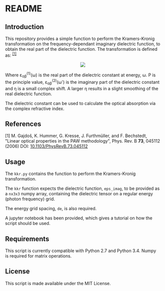 README
======

Introduction
------------

This repository provides a simple function to perform the Kramers-Kronig
transformation on the frequency-dependant imaginary dielectric function, to
obtain the real part of the dielectric function. The transformation is defined
as: <sup>[[1]](https://journals.aps.org/prb/abstract/10.1103/PhysRevB.73.045112) </sup>

<p align="center">
<img src="https://cms.mpi.univie.ac.at/vasp/vasp/img610.png">
</p>

Where ε<sub>αβ</sub><sup>(1)</sup>(ω) is the real part of the dielectric constant
at energy, ω. P is the principle value, ε<sub>αβ</sub><sup>(2)</sup>(ω') is the
imaginary part of the dielectric constant and η is a small complex shift. A
larger η results in a slight smoothing of the real dielectric function.

The dielectric constant can be used to calculate the optical
absorption via the complex refractive index.


References
----------
[1]  M. Gajdoš, K. Hummer, G. Kresse, J. Furthmüller, and F. Bechstedt, "Linear optical 
properties in the PAW methodology", Phys. Rev. B **73**, 045112 (2006)
DOI: [10.1103/PhysRevB.73.045112](https://journals.aps.org/prb/abstract/10.1103/PhysRevB.73.045112)


Usage
-----

The `kkr.py` contains the function to perform the Kramers-Kronig transformation.

The `kkr` function expects the dielectric function, `eps_imag`, to be provided
as a `nx3x3` numpy array, containing the dielectric tensor on a regular energy
(photon frequency) grid.

The energy grid spacing, `de`, is also required.

A jupyter notebook has been provided, which gives a tutorial on how the script
should be used.

Requirements
------------

This script is currently compatible with Python 2.7 and Python 3.4.
Numpy is required for matrix operations.

License
-------

This script is made available under the MIT License.
